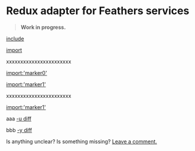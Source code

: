 # Redux adapter for Feathers services

> **Work in progress.**

[include](js1.js)

[import](js2.js)

xxxxxxxxxxxxxxxxxxxxxxx

[import:'marker0'](js2.js)

[import:'marker1'](js2.js)

xxxxxxxxxxxxxxxxxxxxxxx

[import:'marker1'](js3.js)

aaa
[-u diff](http://htmlpreview.github.io/?https://github.com/eddyystop/feathers-an-introduction/blob/master/examples/step/01/diff.html)

bbb
[-y diff](http://htmlpreview.github.io/?https://github.com/eddyystop/feathers-an-introduction/blob/master/examples/step/01/diff-side.html)


Is anything unclear? Is something missing?
[Leave a comment.](https://github.com/eddyystop/feathers-an-introduction/issues/new?title=Comment%20on:%20Adapters,%20Redux%20adapter%20for%20Feathers%20services&body=Comment%20on:%20Adapters,%20Redux%20adapter%20for%20Feathers%20services)